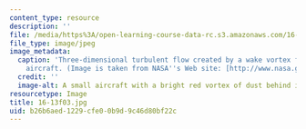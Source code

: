 ```yaml
---
content_type: resource
description: ''
file: /media/https%3A/open-learning-course-data-rc.s3.amazonaws.com/16-13-aerodynamics-of-viscous-fluids-fall-2003/b26b6aed1229cfe00b9d9c46d80bf22c_16-13f03.jpg
file_type: image/jpeg
image_metadata:
  caption: 'Three-dimensional turbulent flow created by a wake vortex from a cropdusting
    aircraft. (Image is taken from NASA''s Web site: [http://www.nasa.gov](http://www.nasa.gov).)'
  credit: ''
  image-alt: A small aircraft with a bright red vortex of dust behind it.
resourcetype: Image
title: 16-13f03.jpg
uid: b26b6aed-1229-cfe0-0b9d-9c46d80bf22c
---
```

